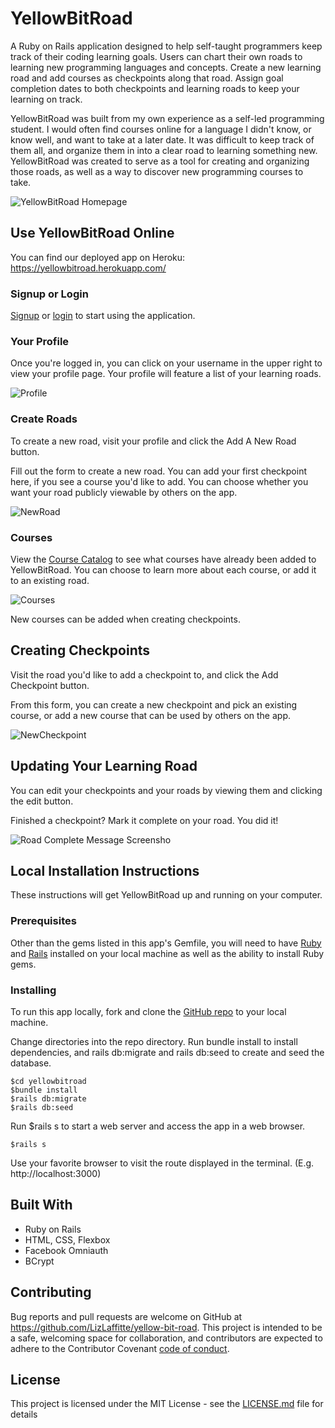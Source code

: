 # YellowBitRoad

A Ruby on Rails application designed to help self-taught programmers keep track of their coding learning goals. Users can chart their own roads to learning new programming languages and concepts. Create a new learning road and add courses as checkpoints along that road. Assign goal completion dates to both checkpoints and learning roads to keep your learning on track. 

YellowBitRoad was built from my own experience as a self-led programming student. I would often find courses online for a language I didn't know, or know well, and want to take at a later date. It was difficult to keep track of them all, and organize them in into a clear road to learning something new. YellowBitRoad was created to serve as a tool for creating and organizing those roads, as well as a way to discover new programming courses to take. 

![YellowBitRoad Homepage](https://user-images.githubusercontent.com/52801558/92999556-bd638b00-f4ef-11ea-9947-2875bc884ba2.PNG)


## Use YellowBitRoad Online
You can find our deployed app on Heroku: https://yellowbitroad.herokuapp.com/

### Signup or Login
[Signup](https://yellowbitroad.herokuapp.com/signup) or [login](https://yellowbitroad.herokuapp.com/login) to start using the application.

### Your Profile
Once you're logged in, you can click on your username in the upper right to view your profile page. Your profile will feature a list of your learning roads.

![Profile](https://user-images.githubusercontent.com/52801558/93002959-a715f900-f508-11ea-9288-501c297c67fa.PNG)

### Create Roads
To create a new road, visit your profile and click the Add A New Road button.

Fill out the form to create a new road. You can add your first checkpoint here, if you see a course you'd like to add. You can choose whether you want your road publicly viewable by others on the app.

![NewRoad](https://user-images.githubusercontent.com/52801558/93002992-e6444a00-f508-11ea-9254-7b6c5e180b60.PNG)

### Courses
View the [Course Catalog](https://yellowbitroad.herokuapp.com/courses) to see what courses have already been added to YellowBitRoad. You can choose to learn more about each course, or add it to an existing road. 

![Courses](https://user-images.githubusercontent.com/52801558/93003032-391e0180-f509-11ea-9f27-b84756df6671.PNG)

New courses can be added when creating checkpoints.

## Creating Checkpoints
Visit the road you'd like to add a checkpoint to, and click the Add Checkpoint button.

From this form, you can create a new checkpoint and pick an existing course, or add a new course that can be used by others on the app.

![NewCheckpoint](https://user-images.githubusercontent.com/52801558/93003051-61a5fb80-f509-11ea-9a0e-eafbeeec4fd8.PNG)

## Updating Your Learning Road
You can edit your checkpoints and your roads by viewing them and clicking the edit button.

Finished a checkpoint? Mark it complete on your road. You did it!

![Road Complete Message Screensho](https://user-images.githubusercontent.com/52801558/93003106-dc6f1680-f509-11ea-8ed8-d4468ba11c3a.PNG)

## Local Installation Instructions

These instructions will get YellowBitRoad up and running on your computer.

### Prerequisites

Other than the gems listed in this app's Gemfile, you will need to have [Ruby](https://www.ruby-lang.org/en/downloads/) and [Rails](https://guides.rubyonrails.org/v5.0/getting_started.html) installed on your local machine as well as the ability to install Ruby gems.

### Installing

To run this app locally, fork and clone the [GitHub repo](https://github.com/LizLaffitte/yellow-bit-road) to your local machine. 

Change directories into the repo directory. Run bundle install to install dependencies, and rails db:migrate and rails db:seed to create and seed the database. 
```
$cd yellowbitroad 
$bundle install
$rails db:migrate
$rails db:seed
```

Run $rails s to start a web server and access the app in a web browser. 
```
$rails s
```

Use your favorite browser to visit the route displayed in the terminal. (E.g. http://localhost:3000)

## Built With

* Ruby on Rails
* HTML, CSS, Flexbox
* Facebook Omniauth
* BCrypt

## Contributing

Bug reports and pull requests are welcome on GitHub at https://github.com/LizLaffitte/yellow-bit-road. This project is intended to be a safe, welcoming space for collaboration, and contributors are expected to adhere to the Contributor Covenant [code of conduct](https://github.com/LizLaffitte/yellow-bit-road/code_of_conduct.md).


## License

This project is licensed under the MIT License - see the [LICENSE.md](LICENSE.md) file for details
